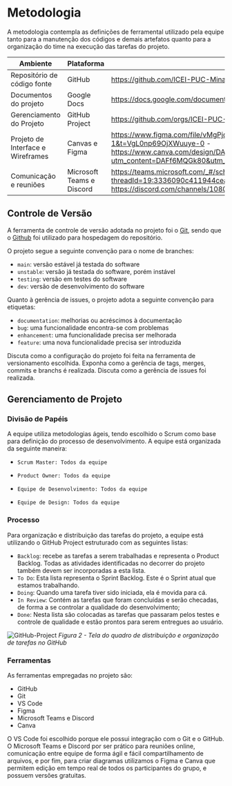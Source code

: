 
# Metodologia


A metodologia contempla as definições de ferramental utilizado pela equipe tanto para a manutenção dos códigos e demais artefatos quanto para a organização do time na execução das tarefas do projeto.

|Ambiente| Plataforma                       |Links de Acesso                                     |
|--------------------|-----------------------------------------------------------------------|--------------------------------------------------------------------- |
|Repositório de código fonte      |GitHub  | https://github.com/ICEI-PUC-Minas-PMV-ADS/pmv-ads-2023-1-e1-proj-web-t1-projeto-imigrante           |
|Documentos do projeto   |Google Docs| https://docs.google.com/document/d/1nbzajftkpqVVF9J-lLGfIkXE8_k9pDqo/edit |
|Gerenciamento do Projeto |GitHub Project | https://github.com/orgs/ICEI-PUC-Minas-PMV-ADS/projects/349 |
|Projeto de Interface e  Wireframes |Canvas e Figma  |https://www.figma.com/file/vMgPjokx8237Lb2JlRO3rg/Projeto-Imigrante---Home-page?node-id=0-1&t=VgL0np69OjXWuuye-0 - https://www.canva.com/design/DAFf6MQGk80/4FP6hEJOZjMuSF0n0Z82fA/edit?utm_content=DAFf6MQGk80&utm_campaign=designshare&utm_medium=link2&utm_source=sharebutton |
|Comunicação  e reuniões |Microsoft Teams e Discord | https://teams.microsoft.com/_#/school/conversations/Grupo%202%20-%20Imigrantes?threadId=19:3336090c411944cea103fd58cfb6bd16@thread.tacv2&ctx=channel - https://discord.com/channels/1080497334154166423/1080497334640721993 |


## Controle de Versão

A ferramenta de controle de versão adotada no projeto foi o
[Git](https://git-scm.com/), sendo que o [Github](https://github.com)
foi utilizado para hospedagem do repositório.

O projeto segue a seguinte convenção para o nome de branches:

- `main`: versão estável já testada do software
- `unstable`: versão já testada do software, porém instável
- `testing`: versão em testes do software
- `dev`: versão de desenvolvimento do software

Quanto à gerência de issues, o projeto adota a seguinte convenção para
etiquetas:

- `documentation`: melhorias ou acréscimos à documentação
- `bug`: uma funcionalidade encontra-se com problemas
- `enhancement`: uma funcionalidade precisa ser melhorada
- `feature`: uma nova funcionalidade precisa ser introduzida

Discuta como a configuração do projeto foi feita na ferramenta de versionamento escolhida. Exponha como a gerência de tags, merges, commits e branchs é realizada. Discuta como a gerência de issues foi realizada.


## Gerenciamento de Projeto

### Divisão de Papéis

A equipe utiliza metodologias ágeis, tendo escolhido o Scrum como base para definição do processo de desenvolvimento.
A equipe está organizada da seguinte maneira:
-     Scrum Master: Todos da equipe
-     Product Owner: Todos da equipe
-     Equipe de Desenvolvimento: Todos da equipe
-     Equipe de Design: Todos da equipe


### Processo
Para organização e distribuição das tarefas do projeto, a equipe está utilizando o GitHub Project estruturado com as seguintes listas: 
- `Backlog`: recebe as tarefas a serem trabalhadas e representa o Product Backlog. Todas as atividades identificadas no decorrer do projeto também devem ser incorporadas a esta lista.
- `To Do`: Esta lista representa o Sprint Backlog. Este é o Sprint atual que estamos trabalhando.
- `Doing`: Quando uma tarefa tiver sido iniciada, ela é movida para cá.
- `In Review`: Contém as tarefas que foram concluídas e serão checadas, de forma a se controlar a qualidade do desenvolvimento;
- `Done`: Nesta lista são colocadas as tarefas que passaram pelos testes e controle de qualidade e estão prontos para serem entregues ao usuário. 

![GitHub-Project](https://user-images.githubusercontent.com/93337008/231883921-5fdb31b1-1d7f-4d97-a5a8-a30482d4b620.PNG)
*Figura 2 - Tela do quadro de distribuição e organização de tarefas no GitHub*



### Ferramentas

As ferramentas empregadas no projeto são:
- GitHub
- Git
- VS Code
- Figma
- Microsoft Teams e Discord
- Canva

O VS Code foi escolhido porque ele possui integração com o Git e o GitHub. 
O Microsoft Teams  e Discord por ser prático para reuniões online, comunicação entre equipe de forma ágil e fácil compartilhamento de arquivos, e por fim, para criar diagramas utilizamos o Figma e Canva que permitem edição em tempo real de todos os participantes do grupo, e possuem versões gratuitas.



